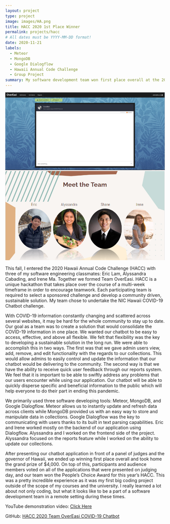 ```yaml
---
layout: project
type: project
image: images/HA.png
title: HACC 2020 1st Place Winner
permalink: projects/hacc
# All dates must be YYYY-MM-DD format!
date: 2020-11-21
labels:
  - Meteor
  - MongoDB
  - Google Dialogflow
  - Hawaii Annual Code Challenge
  - Group Project
summary: My software development team won first place overall at the 2020 Hawaii Annual Code Challenge for our COVID-19 chatbot.
---
```


<img class="ui large floated rounded image" src="../images/chatbot.png">

<img class="ui large right floated rounded image" src="../images/OverEasi.PNG">

This fall, I entered the 2020 Hawaii Annual Code Challenge (HACC) with three of my software engineering classmates: Eric Lam, Alyssandra Cabading, and Irene Ma. Together we formed Team OverEasi. HACC is a unique hackathon that takes place over the course of a multi-week timeframe in order to encourage teamwork. Each participating team is required to select a sponsored challenge and develop a community driven, sustainable solution. My team chose to undertake the NIC Hawaii COVID-19 Chatbot challenge.

With COVID-19 information constantly changing and scattered across several websites, it may be hard for the whole community to stay up to date. Our goal as a team was to create a solution that would consolidate the COVID-19 information in one place. We wanted our chatbot to be easy to access, effective, and above all flexible. We felt that flexibility was the key to developing a sustainable solution in the long run. We were able to accomplish this in two ways. The first was that we gave admin users view, add, remove, and edit functionality with the regards to our collections. This would allow admins to easily control and update the information that our chatbot would be delivering to the community. The second way is that we have the ability to receive quick user feedback through our reports system. We feel that it is important to be able to swiftly address any problems that our users encounter while using our application. Our chatbot will be able to quickly disperse specific and beneficial information to the public which will help everyone to do their part in ending this pandemic.

We primarily used three software developing tools: Meteor, MongoDB, and Google Dialogflow. Meteor allows us to instantly update and refresh data across clients while MongoDB provided us with an easy way to store and manipulate data in collections. Google Dialogflow was the key to communicating with users thanks to its built in text parsing capabilities. Eric and Irene worked mostly on the backend of our application using Dialogflow. Alyssandra and I worked on the frontend side of the project. Alyssandra focused on the reports feature while I worked on the ability to update our collections.

After presenting our chatbot application in front of a panel of judges and the governor of Hawaii, we ended up winning first place overall and took home the grand prize of $4,000. On top of this, participants and audience members voted on all of the applications that were presented on judging day, and our team won the People’s Choice Award for this year’s HACC. This was a pretty incredible experience as it was my first big coding project outside of the scope of my courses and the university. I really learned a lot about not only coding, but what it looks like to be a part of a software development team in a remote setting during these times. 

YouTube demonstration video: <a href="https://youtu.be/_rw8uz4mLBo">Click Here</a>

GitHub: <a href="https://github.com/HACC2020/OverEasi"><i class="large github icon"></i>HACC 2020 Team OverEasi COVID-19 Chatbot</a>

